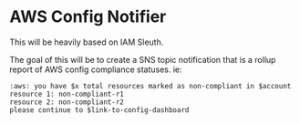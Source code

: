 # AWS Config Notifier
This will be heavily based on IAM Sleuth. 

The goal of this will be to create a SNS topic notification that is a rollup report of AWS config compliance statuses.
ie:
```
:aws: you have $x total resources marked as non-compliant in $account
resource 1: non-compliant-r1
resource 2: non-compliant-r2
please continue to $link-to-config-dashboard
```